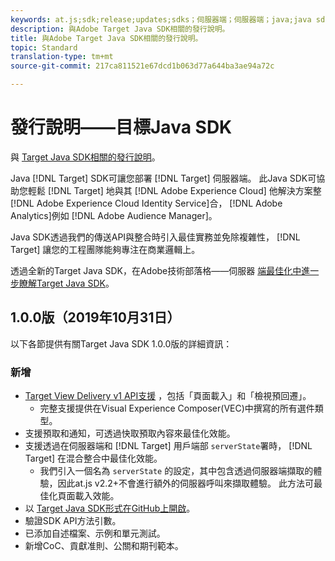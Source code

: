 ```yaml
---
keywords: at.js;sdk;release;updates;sdks；伺服器端；伺服器端；java;java sdk
description: 與Adobe Target Java SDK相關的發行說明。
title: 與Adobe Target Java SDK相關的發行說明。
topic: Standard
translation-type: tm+mt
source-git-commit: 217ca811521e67dcd1b063d77a644ba3ae94a72c

---
```



# 發行說明——目標Java SDK

與 [Target Java SDK相關的發行說明](https://github.com/adobe/target-java-sdk)。

Java [!DNL Target] SDK可讓您部署 [!DNL Target] 伺服器端。 此Java SDK可協助您輕鬆 [!DNL Target] 地與其 [!DNL Adobe Experience Cloud] 他解決方案整 [!DNL Adobe Experience Cloud Identity Service]合， [!DNL Adobe Analytics]例如 [!DNL Adobe Audience Manager]。

Java SDK透過我們的傳送API與整合時引入最佳實務並免除複雜性， [!DNL Target] 讓您的工程團隊能夠專注在商業邏輯上。

透過全新的Target Java SDK，在Adobe技術部落格——伺服器 [端最佳化中進一步瞭解Target Java SDK](https://medium.com/adobetech/server-side-optimization-with-the-new-target-java-sdk-421dc418a3f2)。

## 1.0.0版（2019年10月31日）

以下各節提供有關Target Java SDK 1.0.0版的詳細資訊：

### 新增

* [Target View Delivery v1 API支援](https://developers.adobetarget.com/api/delivery-api/) ，包括「頁面載入」和「檢視預回遷」。
   * 完整支援提供在Visual Experience Composer(VEC)中撰寫的所有選件類型。
* 支援預取和通知，可透過快取預取內容來最佳化效能。
* 支援透過在伺服器端和 [!DNL Target] 用戶端部 `serverState`署時， [!DNL Target] 在混合整合中最佳化效能。
   * 我們引入一個名為 `serverState` 的設定，其中包含透過伺服器端擷取的體驗，因此at.js v2.2+不會進行額外的伺服器呼叫來擷取體驗。 此方法可最佳化頁面載入效能。
* 以 [Target Java SDK形式在GitHub上開啟](https://github.com/adobe/target-java-sdk)。
* 驗證SDK API方法引數。
* 已添加自述檔案、示例和單元測試。
* 新增CoC、貢獻准則、公關和期刊範本。

